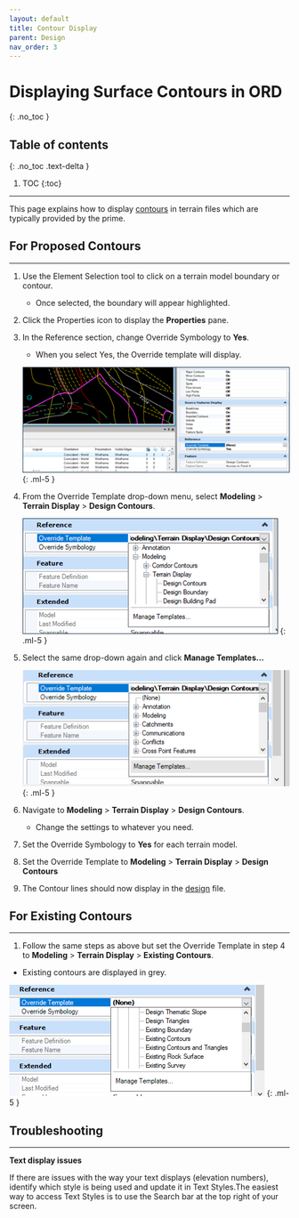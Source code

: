 ```yaml
---
layout: default
title: Contour Display
parent: Design
nav_order: 3
---
```


# Displaying Surface Contours in ORD
{: .no_toc }

## Table of contents
{: .no_toc .text-delta }

1. TOC
{:toc}

---

This page explains how to display [contours] in terrain files which are typically provided by the prime.

## For Proposed Contours
***

1.  Use the Element Selection tool to click on a terrain model boundary or contour. 

    -   Once selected, the boundary will appear highlighted.

2.  Click the Properties icon to display the **Properties** pane.

3.  In the Reference section, change Override Symbology to **Yes**.

    -   When you select Yes, the Override template will display.

    ![](../assets/images/contour-highlighted.png)
    {: .ml-5 }

4.  From the Override Template drop-down menu, select **Modeling** > **Terrain Display** > **Design Contours**.

    ![](../assets/images/design-contours.png)
    {: .ml-5 }

5.  Select the same drop-down again and click **Manage Templates...**

    ![](../assets/images/manage-templates.png)
    {: .ml-5 }

6.  Navigate to **Modeling** > **Terrain Display** > **Design Contours**.

    -   Change the settings to whatever you need. 

7.  Set the Override Symbology to **Yes** for each terrain model.

8.  Set the Override Template to **Modeling** > **Terrain Display** > **Design Contours**

9.  The Contour lines should now display in the [design] file. 

## For Existing Contours
***

1.  Follow the same steps as above but set the Override Template in step 4 to **Modeling** > **Terrain Display** > **Existing Contours**.

-   Existing contours are displayed in grey.

![](../assets/images/existing-contours.png)
{: .ml-5 }

## Troubleshooting
***

**Text display issues**

If there are issues with the way your text displays (elevation numbers), identify which style is being used and update it in Text Styles.The easiest way to access Text Styles is to use the Search bar at the top right of your screen.

[contours]: /docs/glossary#contours
[design]: /docs/glossary#design-file